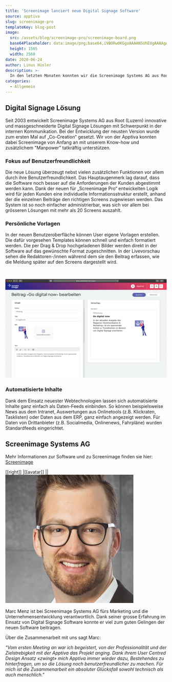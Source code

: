 ```yaml
---
title: 'Screenimage lanciert neue Digital Signage Software'
source: apptiva
slug: screenimage-pro
templateKey: blog-post
image:
  src: /assets/blog/screenimage-pro/screenimage-board.png
  base64Placeholder: data:image/png;base64,iVBORw0KGgoAAAANSUhEUgAAAAgAAAAFCAIAAAD38zoCAAAACXBIWXMAAAsTAAALEwEAmpwYAAAAiElEQVR4nAF9AIL/AAAALQ8GKykYN3lpeoh0g18wRmUvQXxMWADh3+nd3Nuur6+XoK9FSEPR09T2+v/m6u8AysXR0NDVy8XKtqmywsHC2NbY397g3d3fAMjN2t3e5MmzvZldc93W3ujj5ujo7OXo7ADCucfZ2N7l6Ovo7e/q7O3n6u3q7O/l6OyCw1SkbnsjjgAAAABJRU5ErkJggg==
  height: 1565
  width: 2560
date: 2020-06-24
author: Linus Hüsler
description: >-
  In den letzten Monaten konnten wir die Screenimage Systems AG aus Root intensiv bei der Entwicklung von „Screenimage Pro“ unterstützen.
categories:
  - Allgemein
---
```


## Digital Signage Lösung

Seit 2003 entwickelt Screenimage Systems AG aus Root (Luzern) innovative und massgeschneiderte Digital Signage Lösungen mit Schwerpunkt in der internen Kommunikation. Bei der Entwicklung der neusten Version wurde zum ersten Mal auf „Co-Creation“ gesetzt. Wir von der Apptiva konnten dabei Screenimage von Anfang an mit unserem Know-how und zusätzlichem "Manpower" tatkräftig unterstützen.

### Fokus auf Benutzerfreundlichkeit

Die neue Lösung überzeugt nebst vielen zusätzlichen Funktionen vor allem durch ihre Benutzerfreundlichkeit. Das Hauptaugenmerk lag darauf, dass die Software noch besser auf die Anforderungen der Kunden abgestimmt werden kann. Dank der neuen für „Screenimage Pro“ entwickelten Logik wird für jeden Kunden eine individuelle Informationsstruktur erstellt, anhand der die einzelnen Beiträge den richtigen Screens zugewiesen werden. Das System ist so noch einfacher administrierbar, was sich vor allem bei grösseren Lösungen mit mehr als 20 Screens auszahlt.

### Persönliche Vorlagen

In der neuen Benutzeroberfläche können User eigene Vorlagen erstellen. Die dafür vorgesehen Templates können schnell und einfach formatiert werden. Die per Drag & Drop hochgeladenen Bilder werden direkt in der Software auf das gewünschte Format zugeschnitten. In der Livevorschau sehen die Redaktoren-/innen während dem sie den Beitrag erfassen, wie die Meldung später auf den Screens dargestellt wird.

<br/>

![Beitrag bearbeiten](./screenimage-edit.png)

### Automatisierte Inhalte

Dank dem Einsatz neuester Webtechnologien lassen sich automatisierte Inhalte ganz einfach als Daten-Feeds einbinden. So können beispielsweise News aus dem Intranet, Auswertungen aus Onlinetools (z.B. Klickraten, Tasklisten) oder Daten aus dem ERP, ganz einfach angezeigt werden. Für Daten von Drittanbieter (z.B. Socialmedia, Onlinenews, Fahrpläne) wurden Standardfeeds eingerichtet.

## Screenimage Systems AG

Mehr Informationen zur Software und zu Screenimage finden sie hier: [Screenimage](https://screenimage.ch)

[[right]]
|[[avatar]]
||![Marc Menz](./marc-menz.jpg)

Marc Menz ist bei Screenimage Systems AG fürs Marketing und die Unternehmensentwicklung verantwortlich. Dank seiner grosse Erfahrung im Einsatz von Digital Signage Software konnte er viel zum guten Gelingen der neuen Software beitragen.

Über die Zusammenarbeit mit uns sagt Marc:

_"Vom ersten Meeting an war ich begeistert, von der Professionalität und der Zielstrebigkeit mit der Apptiva das Projekt anging. Dank ihrem User Centred Design Ansatz «zwingt» mich Apptiva immer wieder dazu, Bestehendes zu hinterfragen, um so die Lösung noch benutzerfreundlicher zu machen. Für mich ist die Zusammenarbeit ein absoluter Glücksfall sowohl technisch als auch menschlich."_

